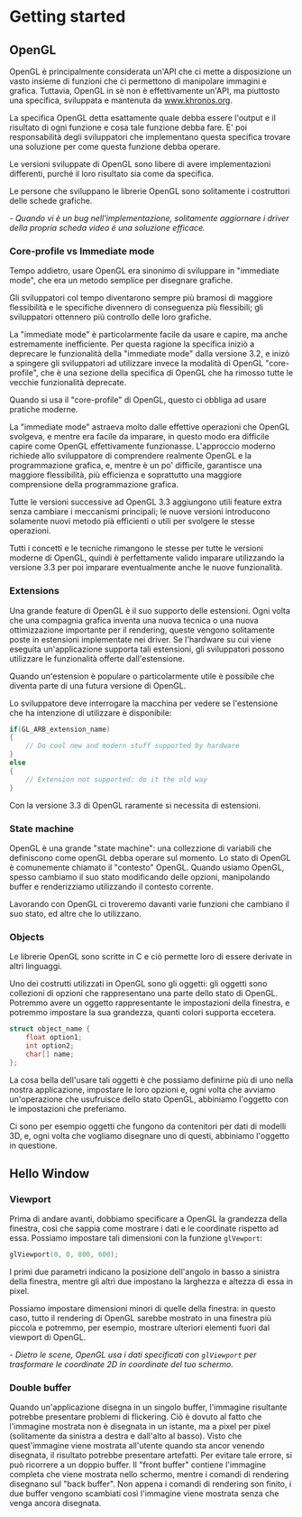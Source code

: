 # Getting started
## OpenGL
OpenGL è principalmente considerata un'API che ci mette a disposizione un vasto insieme di funzioni che ci permettono di manipolare immagini e grafica. Tuttavia, OpenGL in sè non è effettivamente un'API, ma piuttosto una specifica, sviluppata e mantenuta da www.khronos.org.

La specifica OpenGL detta esattamente quale debba essere l'output e il risultato di ogni funzione e cosa tale funzione debba fare. E' poi responsabilità degli sviluppatori che implementano questa specifica trovare una soluzione per come questa funzione debba operare.

Le versioni sviluppate di OpenGL sono libere di avere implementazioni differenti, purché il loro risultato sia come da specifica.

Le persone che sviluppano le librerie OpenGL sono solitamente i costruttori delle schede grafiche.

_- Quando vi è un bug nell'implementazione, solitamente aggiornare i driver della propria scheda video è una soluzione efficace._

### Core-profile vs Immediate mode
Tempo addietro, usare OpenGL era sinonimo di sviluppare in "immediate mode", che era un metodo semplice per disegnare grafiche.

Gli sviluppatori col tempo diventarono sempre più bramosi di maggiore flessibilità e le specifiche divennero di conseguenza più flessibili; gli sviluppatori ottennero più controllo delle loro grafiche.

La "immediate mode" è particolarmente facile da usare e capire, ma anche estremamente inefficiente. Per questa ragione la specifica iniziò a deprecare le funzionalità della "immediate mode" dalla versione 3.2, e inizò a spingere gli sviluppatori ad utilizzare invece la modalità di OpenGL "core-profile", che è una sezione della specifica di OpenGL che ha rimosso tutte le vecchie funzionalità deprecate.

Quando si usa il "core-profile" di OpenGL, questo ci obbliga ad usare pratiche moderne.

La "immediate mode" astraeva molto dalle effettive operazioni che OpenGL svolgeva, e mentre era facile da imparare, in questo modo era difficile capire come OpenGL effettivamente funzionasse. 
L'approccio moderno richiede allo sviluppatore di comprendere realmente OpenGL e la programmazione grafica, e, mentre è un po' difficile, garantisce una maggiore flessibilità, più efficienza e soprattutto una maggiore comprensione della programmazione grafica.

Tutte le versioni successive ad OpenGL 3.3 aggiungono utili feature extra senza cambiare i meccanismi principali; le nuove versioni introducono solamente nuovi metodo pià efficienti o utili per svolgere le stesse operazioni.

Tutti i concetti e le tecniche rimangono le stesse per tutte le versioni moderne di OpenGL, quindi è perfettamente valido imparare utilizzando la versione 3.3 per poi imparare eventualmente anche le nuove funzionalità.

### Extensions
Una grande feature di OpenGL è il suo supporto delle estensioni. Ogni volta che una compagnia grafica inventa una nuova tecnica o una nuova ottimizzazione importante per il rendering, queste vengono solitamente poste in estensioni implementate nei driver.
Se l'hardware su cui viene eseguita un'applicazione supporta tali estensioni, gli sviluppatori possono utilizzare le funzionalità offerte dall'estensione.

Quando un'estension è populare o particolarmente utile è possibile che diventa parte di una futura versione di OpenGL.

Lo sviluppatore deve interrogare la macchina per vedere se l'estensione che ha intenzione di utilizzare è disponibile:
```cpp
if(GL_ARB_extension_name)
{
    // Do cool new and modern stuff supported by hardware
}
else
{
    // Extension not supported: do it the old way
}
```

Con la versione 3.3 di OpenGL raramente si necessita di estensioni.

### State machine
OpenGL è una grande "state machine": una collezzione di variabili che definiscono come openGL debba operare sul momento. Lo stato di OpenGL è comunemente chiamato il "contesto" OpenGL. Quando usiamo OpenGL, spesso cambiamo il suo stato modificando delle opzioni, manipolando buffer e renderizziamo utilizzando il contesto corrente.

Lavorando con OpenGL ci troveremo davanti varie funzioni che cambiano il suo stato, ed altre che lo utilizzano.

### Objects
Le librerie OpenGL sono scritte in C e ciò permette loro di essere derivate in altri linguaggi.

Uno dei costrutti utilizzati in OpenGL sono gli oggetti: gli oggetti sono collezioni di opzioni che rappresentano una parte dello stato di OpenGL. Potremmo avere un oggetto rappresentante le impostazioni della finestra, e potremmo impostare la sua grandezza, quanti colori supporta eccetera.
```cpp
struct object_name {
    float option1;
    int option2;
    char[] name;
};
```

La cosa bella dell'usare tali oggetti è che possiamo definirne più di uno nella nostra applicazione, impostare le loro opzioni e, ogni volta che avviamo un'operazione che usufruisce dello stato OpenGL, abbiniamo l'oggetto con le impostazioni che preferiamo.

Ci sono per esempio oggetti che fungono da contenitori per dati di modelli 3D, e, ogni volta che vogliamo disegnare uno di questi, abbiniamo l'oggetto in questione.

## Hello Window
### Viewport

Prima di andare avanti, dobbiamo specificare a OpenGL la grandezza della finestra, così che sappia come mostrare i dati e le coordinate rispetto ad essa. Possiamo impostare tali dimensioni con la funzione ```glVewport```:
```cpp
glViewport(0, 0, 800, 600);
```
I primi due parametri indicano la posizione dell'angolo in basso a sinistra della finestra, mentre gli altri due impostano la larghezza e altezza di essa in pixel.

Possiamo impostare dimensioni minori di quelle della finestra: in questo caso, tutto il rendering di OpenGL sarebbe mostrato in una finestra più piccola e potremmo, per esempio, mostrare ulteriori elementi fuori dal viewport di OpenGL.

_- Dietro le scene, OpenGL usa i dati specificati con ```glViewport``` per trasformare le coordinate 2D in coordinate del tuo schermo._

### Double buffer

Quando un'applicazione disegna in un singolo buffer, l'immagine risultante potrebbe presentare problemi di flickering. Ciò è dovuto al fatto che l'immagine mostrata non è disegnata in un istante, ma a pixel per pixel (solitamente da sinistra a destra e dall'alto al basso). 
Visto che quest'immagine viene mostrata all'utente quando sta ancor venendo disegnata, il risultato potrebbe presentare artefatti.
Per evitare tale errore, si può ricorrere a un doppio buffer.
Il "front buffer" contiene l'immagine completa che viene mostrata nello schermo, mentre i comandi di rendering disegnano sul "back buffer". 
Non appena i comandi di rendering son finito, i due buffer vengono scambiati così l'immagine viene mostrata senza che venga ancora disegnata.